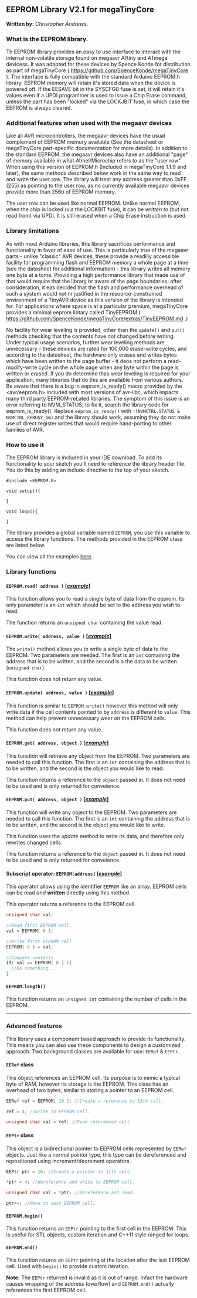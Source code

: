 ## **EEPROM Library V2.1** for megaTinyCore

**Written by:** _Christopher Andrews_.

### **What is the EEPROM library.**

Th EEPROM library provides an easy to use interface to interact with the internal non-volatile storage found on megaavr ATtiny and ATmega devicess. It was adapted for these devices by Spence Konde for distribution as part of megaTinyCore ( https://github.com/SpenceKonde/megaTinyCore ). The interface is fully compatible with the standard Arduino EEPROM.h library. EEPROM memory will retain it's stored data when the device is powered off. If the EESAVE bit in the SYSCFG0 fuse is set, it will retain it's values even if a UPDI programmer is used to issue a Chip Erase command, unless the part has been "locked" via the LOCKJBIT fuse, in which case the EEPROM is always cleared.

### **Additional features when used with the megaavr devices**

Like all AVR microcontrollers, the megaavr devices have the usual complement of EEPROM memory available (See the datasheet or megaTinyCore part-specific documentation for more details). In addition to the standard EEPROM, the megaavr devices also have an additional "page" of memory available in what Atmel/Microchip refers to as the "user row". When using this version of EEPROM.h (Included in megaTinyCore 1.1.9 and later), the same methods described below work in the same way to read and write the user row. The library will treat any address greater than 0xFF (255) as pointing to the user row, as no currently available megaavr devices provide more than 256b of EEPROM memory.

The user row can be used like normal EEPROM. Unlike normal EEPROM, when the chip is locked (via the LOCKBIT fuse), it can be *written to* (but not read from) via UPDI. It is still erased when a Chip Erase instruction is used.

### **Library limitations**

As with most Arduino libraries, this library sacrifices performance and functionality in favor of ease of use. This is particularly true of the megaavr parts - unlike "classic" AVR devices, these provide a readiliy accessible facility for programming flash and EEPROM memory a whole page at a time (see the datasheet for additional information) - this library writes all memory one byte at a tome. Providing a high performance library that made use of that would require that the library br aware of the page boundaries; after consideration, it eas decided that the flash and performance overhead of such a system would not nr justified in the resource-constrained environment of a TinyAVR device as this version of the library is intended for. For applications where space is at a particular premium, megaTinyCore provides a minimal eeprom libtary called TinyEEPROM ( https://github.com/SpenceKonde/megaTinyCore/extras/TinyEEPROM.md .)

No facility for wear leveling is provided, other than the `update()` and `put()` methods checking that the contents have not changed before writing. Under typical usage scenarios, further wear leveling methods are unnecessary - these devices are rated for 100,000 erase-write cycles, and according to the datasheet, the hardware only erases and writes bytes which have been written to the page buffer - it deos not perform a read-modify-write cycle on the whole page when any byte within the page is written or erased. If you do determine thas wear leveling is required for your application, many libraries that do this are available from various authors. Be aware that there is a bug in eeprom_is_ready() macro provided by the <avr/eeprom.h> included with most versions of avr-libc, which impacts many third party EEPROM-rel;ated libraries.  The symptom of this issue is an error referring to NVM_STATUS; to fix it, search the library code for eeprom_is_ready(). Replace `eeprom_is_ready()` with `!(NVMCTRL.STATUS & NVMCTRL_EEBUSY_bm)` and the library should work, assuming they do not make use of direct register writes that would require hand-porting to other families of AVR.

### **How to use it**
The EEPROM library is included in your IDE download. To add its functionality to your sketch you'll need to reference the library header file. You do this by adding an include directive to the top of your sketch.

```Arduino
#include <EEPROM.h>

void setup(){

}

void loop(){

}

```

The library provides a global variable named `EEPROM`, you use this variable to access the library functions. The methods provided in the EEPROM class are listed below.

You can view all the examples [here](examples/).

### **Library functions**

#### **`EEPROM.read( address )`** [[_example_]](examples/eeprom_read/eeprom_read.ino)

This function allows you to read a single byte of data from the eeprom.
Its only parameter is an `int` which should be set to the address you wish to read.

The function returns an `unsigned char` containing the value read.

#### **`EEPROM.write( address, value )`** [[_example_]](examples/eeprom_write/eeprom_write.ino)

The `write()` method allows you to write a single byte of data to the EEPROM.
Two parameters are needed. The first is an `int` containing the address that is to be written, and the second is a the data to be written (`unsigned char`).

This function does not return any value.

#### **`EEPROM.update( address, value )`** [[_example_]](examples/eeprom_update/eeprom_update.ino)

This function is similar to `EEPROM.write()` however this method will only write data if the cell contents pointed to by `address` is different to `value`. This method can help prevent unnecessary wear on the EEPROM cells.

This function does not return any value.

#### **`EEPROM.get( address, object )`** [[_example_]](examples/eeprom_get/eeprom_get.ino)

This function will retrieve any object from the EEPROM.
Two parameters are needed to call this function. The first is an `int` containing the address that is to be written, and the second is the object you would like to read.

This function returns a reference to the `object` passed in. It does not need to be used and is only returned for conveience.

#### **`EEPROM.put( address, object )`** [[_example_]](examples/eeprom_put/eeprom_put.ino)

This function will write any object to the EEPROM.
Two parameters are needed to call this function. The first is an `int` containing the address that is to be written, and the second is the object you would like to write.

This function uses the _update_ method to write its data, and therefore only rewrites changed cells.

This function returns a reference to the `object` passed in. It does not need to be used and is only returned for conveience.

#### **Subscript operator: `EEPROM[address]`** [[_example_]](examples/eeprom_crc/eeprom_crc.ino)

This operator allows using the identifier `EEPROM` like an array.
EEPROM cells can be read _and_ **_written_** directly using this method.

This operator returns a reference to the EEPROM cell.

```c++
unsigned char val;

//Read first EEPROM cell.
val = EEPROM[ 0 ];

//Write first EEPROM cell.
EEPROM[ 0 ] = val;

//Compare contents
if( val == EEPROM[ 0 ] ){
  //Do something...
}
```

#### **`EEPROM.length()`**

This function returns an `unsigned int` containing the number of cells in the EEPROM.

---

### **Advanced features**

This library uses a component based approach to provide its functionality. This means you can also use these components to design a customized approach. Two background classes are available for use: `EERef` & `EEPtr`.

#### **`EERef` class**

This object references an EEPROM cell.
Its purpose is to mimic a typical byte of RAM, however its storage is the EEPROM.
This class has an overhead of two bytes, similar to storing a pointer to an EEPROM cell.

```C++
EERef ref = EEPROM[ 10 ]; //Create a reference to 11th cell.

ref = 4; //write to EEPROM cell.

unsigned char val = ref; //Read referenced cell.
```

#### **`EEPtr` class**

This object is a bidirectional pointer to EEPROM cells represented by `EERef` objects.
Just like a normal pointer type, this type can be dereferenced and repositioned using
increment/decrement operators.

```C++
EEPtr ptr = 10; //Create a pointer to 11th cell.

*ptr = 4; //dereference and write to EEPROM cell.

unsigned char val = *ptr; //dereference and read.

ptr++; //Move to next EEPROM cell.
```

#### **`EEPROM.begin()`**

This function returns an `EEPtr` pointing to the first cell in the EEPROM.
This is useful for STL objects, custom iteration and C++11 style ranged for loops.

#### **`EEPROM.end()`**

This function returns an `EEPtr` pointing at the location after the last EEPROM cell.
Used with `begin()` to provide custom iteration.

**Note:** The `EEPtr` returned is invalid as it is out of range. Infact the hardware causes wrapping of the address (overflow) and `EEPROM.end()` actually references the first EEPROM cell.
